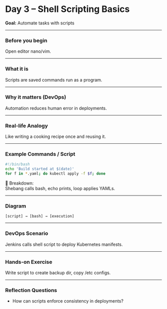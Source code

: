 # Day 3 – Shell Scripting Basics

**Goal:** Automate tasks with scripts

---

### Before you begin
Open editor nano/vim.

---

### What it is
Scripts are saved commands run as a program.

---

### Why it matters (DevOps)
Automation reduces human error in deployments.

---

### Real-life Analogy
Like writing a cooking recipe once and reusing it.

---

### Example Commands / Script
```bash
#!/bin/bash
echo 'Build started at $(date)'
for f in *.yaml; do kubectl apply -f $f; done
```

🔎 Breakdown:  
Shebang calls bash, echo prints, loop applies YAMLs.

---

### Diagram
```
[script] → [bash] → [execution]
```

---

### DevOps Scenario
Jenkins calls shell script to deploy Kubernetes manifests.

---

### Hands-on Exercise
Write script to create backup dir, copy /etc configs.

---

### Reflection Questions
- How can scripts enforce consistency in deployments?
